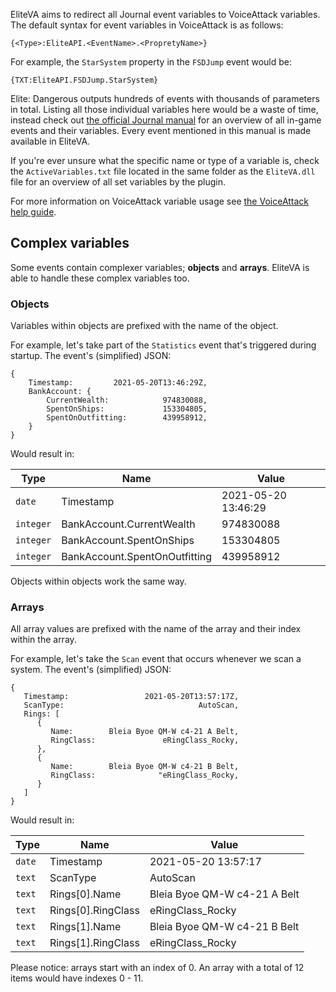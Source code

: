 EliteVA aims to redirect all Journal event variables to VoiceAttack variables.
The default syntax for event variables in VoiceAttack is as follows:

```
{<Type>:EliteAPI.<EventName>.<PropretyName>}
```

For example, the `StarSystem` property in the `FSDJump` event would be:

```
{TXT:EliteAPI.FSDJump.StarSystem}
```

Elite: Dangerous outputs hundreds of events with thousands of parameters in total. 
Listing all those individual variables here would be a waste of time, instead check out [the official Journal manual](https://hosting.zaonce.net/community/journal/v30/Journal_Manual_v30.pdf)
for an overview of all in-game events and their variables.
Every event mentioned in this manual is made available in EliteVA.

If you're ever unsure what the specific name or type of a variable is, check the `ActiveVariables.txt` file located in the same folder as the `EliteVA.dll` file for an overview of all set variables by the plugin.

For more information on VoiceAttack variable usage see [the VoiceAttack help guide](https://voiceattack.com/VoiceAttackHelp.pdf).

## Complex variables
Some events contain complexer variables; **objects** and **arrays**. EliteVA is able to handle these complex variables too.

### Objects
Variables within objects are prefixed with the name of the object.

For example, let's take part of the `Statistics` event that's triggered during startup. 
The event's (simplified) JSON:
```
{
    Timestamp:         2021-05-20T13:46:29Z,
    BankAccount: {
        CurrentWealth:            974830088,
        SpentOnShips:             153304805,
        SpentOnOutfitting:        439958912,
    }
}
```
Would result in:

|Type|Name|Value|
|---|---|---|
|`date`|Timestamp|2021-05-20 13:46:29|
|`integer`|BankAccount.CurrentWealth|974830088|
|`integer`|BankAccount.SpentOnShips|153304805|
|`integer`|BankAccount.SpentOnOutfitting|439958912|

Objects within objects work the same way.

### Arrays
All array values are prefixed with the name of the array and their index within the array.

For example, let's take the `Scan` event that occurs whenever we scan a system.
The event's (simplified) JSON:
```
{
   Timestamp:                 2021-05-20T13:57:17Z,
   ScanType:                              AutoScan,
   Rings: [
      {
         Name:        Bleia Byoe QM-W c4-21 A Belt,
         RingClass:               eRingClass_Rocky,
      },
      {
         Name:        Bleia Byoe QM-W c4-21 B Belt,
         RingClass:              "eRingClass_Rocky,
      }
   ]
}
```
Would result in:

|Type|Name|Value|
|---|---|---|
|`date`|Timestamp|2021-05-20 13:57:17|
|`text`|ScanType|AutoScan|
|`text`|Rings[0].Name|Bleia Byoe QM-W c4-21 A Belt|
|`text`|Rings[0].RingClass|eRingClass_Rocky|
|`text`|Rings[1].Name|Bleia Byoe QM-W c4-21 B Belt|
|`text`|Rings[1].RingClass|eRingClass_Rocky|

Please notice: arrays start with an index of 0. An array with a total of 12 items would have indexes 0 - 11.
